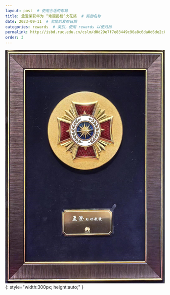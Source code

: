 ```yaml
---
layout: post  # 使用合适的布局
title: 孟澄荣获华为 “难题揭榜”火花奖  # 奖励名称
date: 2023-09-11  # 奖励的发布日期
categories: rewards  # 类别，使用 rewards 以便归档
permalink: http://isbd.ruc.edu.cn/cslm/d0d29e7f7e83449c96a8c6da0d6de2c0.htm
order: 3
---
```


![荣誉奖章](../images/火花奖.jpg){: style="width:300px; height:auto;" }



